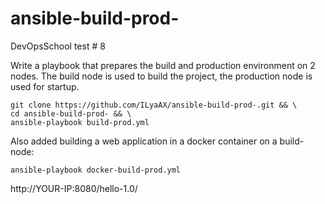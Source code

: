 # ansible-build-prod-
DevOpsSchool test # 8

Write a playbook that prepares the build and production environment on 2 nodes. The build node is used to build the project, the production node is used for startup.

```
git clone https://github.com/ILyaAX/ansible-build-prod-.git && \
cd ansible-build-prod- && \
ansible-playbook build-prod.yml
```

Also added building a web application in a docker container on a build-node:

```
ansible-playbook docker-build-prod.yml
```


http://YOUR-IP:8080/hello-1.0/